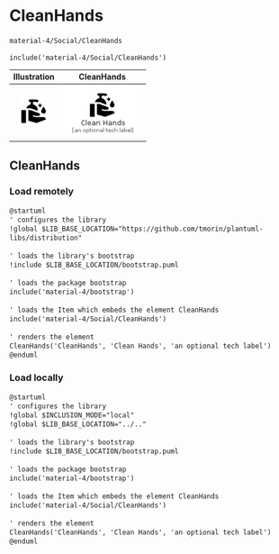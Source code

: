 # CleanHands


```text
material-4/Social/CleanHands
```

```text
include('material-4/Social/CleanHands')
```



| Illustration | CleanHands |
| :---: | :---: |
| ![illustration for Illustration](../../material-4/Social/CleanHands.png) | ![illustration for CleanHands](../../material-4/Social/CleanHands.Local.png) |




## CleanHands

### Load remotely
```plantuml
@startuml
' configures the library
!global $LIB_BASE_LOCATION="https://github.com/tmorin/plantuml-libs/distribution"

' loads the library's bootstrap
!include $LIB_BASE_LOCATION/bootstrap.puml

' loads the package bootstrap
include('material-4/bootstrap')

' loads the Item which embeds the element CleanHands
include('material-4/Social/CleanHands')

' renders the element
CleanHands('CleanHands', 'Clean Hands', 'an optional tech label')
@enduml
```

### Load locally
```plantuml
@startuml
' configures the library
!global $INCLUSION_MODE="local"
!global $LIB_BASE_LOCATION="../.."

' loads the library's bootstrap
!include $LIB_BASE_LOCATION/bootstrap.puml

' loads the package bootstrap
include('material-4/bootstrap')

' loads the Item which embeds the element CleanHands
include('material-4/Social/CleanHands')

' renders the element
CleanHands('CleanHands', 'Clean Hands', 'an optional tech label')
@enduml
```

